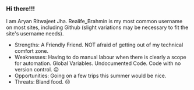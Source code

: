 ### Hi there!!!

I am Aryan Ritwajeet Jha. Realife_Brahmin is my most common username on most sites, including Github (slight variations may be necessary to fit the site's username needs).
- Strengths: A Friendly Friend. NOT afraid of getting out of my technical comfort zone.
- Weaknesses: Having to do manual labour when there is clearly a scope for automation. Global Variables. Undocumented Code. Code with no version control. 😔
- Opportunities: Going on a few trips this summer would be nice.
- Threats: Bland food. 😣
